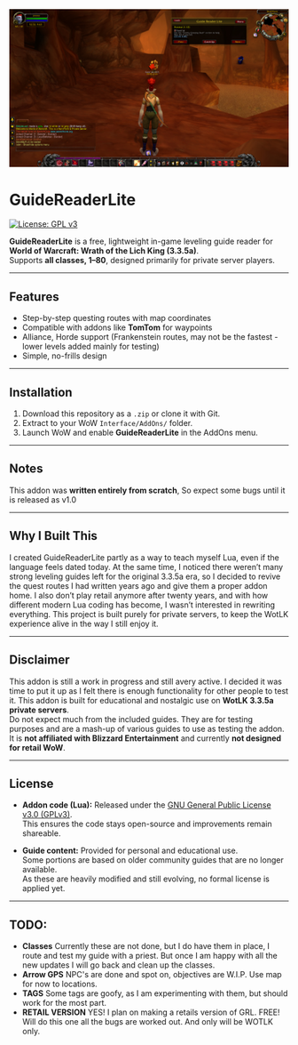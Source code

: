 <center>
<a href="https://raw.githubusercontent.com/<user>/<repo>/<branch>https://github.com/klyxmaster/guidereaderlite/blob/main/imgs/ss1.jpg">
  <img src="https://github.com/klyxmaster/guidereaderlite/blob/main/imgs/ss1.jpg" width="700" alt="GuideReaderLite overview">
</a>
</center>


# GuideReaderLite

[![License: GPL v3](https://img.shields.io/badge/License-GPLv3-blue.svg)](https://www.gnu.org/licenses/gpl-3.0)

**GuideReaderLite** is a free, lightweight in-game leveling guide reader for **World of Warcraft: Wrath of the Lich King (3.3.5a)**.  
Supports **all classes, 1–80**, designed primarily for private server players.



---

## Features
- Step-by-step questing routes with map coordinates
- Compatible with addons like **TomTom** for waypoints
- Alliance, Horde support (Frankenstein routes, may not be the fastest - lower levels added mainly for testing)
- Simple, no-frills design

---

## Installation
1. Download this repository as a `.zip` or clone it with Git.  
2. Extract to your WoW `Interface/AddOns/` folder.  
3. Launch WoW and enable **GuideReaderLite** in the AddOns menu.  

---

## Notes
This addon was **written entirely from scratch**, So expect some bugs until it is released as v1.0

---

## Why I Built This
I created GuideReaderLite partly as a way to teach myself Lua, even if the language feels dated today. At the same time, I noticed there weren’t many strong leveling guides left for the original 3.3.5a era, so I decided to revive the quest routes I had written years ago and give them a proper addon home. I also don’t play retail anymore after twenty years, and with how different modern Lua coding has become, I wasn’t interested in rewriting everything. This project is built purely for private servers, to keep the WotLK experience alive in the way I still enjoy it.

---

## Disclaimer
This addon is still a work in progress and still avery active. I decided it was time to put it up as I felt there is enough functionality for other people to test it.
This addon is built for educational and nostalgic use on **WotLK 3.3.5a private servers**.  
Do not expect much from the included guides.  They are for testing purposes and are a mash-up of various guides to use as testing the addon.
It is **not affiliated with Blizzard Entertainment** and currently **not designed for retail WoW**.

---

## License
- **Addon code (Lua):** Released under the [GNU General Public License v3.0 (GPLv3)](https://www.gnu.org/licenses/gpl-3.0).  
  This ensures the code stays open-source and improvements remain shareable.  

- **Guide content:** Provided for personal and educational use.  
  Some portions are based on older community guides that are no longer available.  
  As these are heavily modified and still evolving, no formal license is applied yet.
  
  
---

## TODO:
- **Classes** Currently these are not done, but I do have them in place, I route and test my guide with a priest. But once I am happy with all the new updates I will go back and clean up the classes.   
- **Arrow GPS** NPC's are done and spot on, objectives are W.I.P. Use map for now to locations.
- **TAGS** Some tags are goofy, as I am experimenting with them, but should work for the most part.
- **RETAIL VERSION** YES! I plan on making a retails version of GRL. FREE! Will do this one all the bugs are worked out. And only will be WOTLK only.

